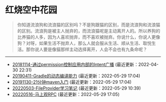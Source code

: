 红烧空中花园
===

> 你知道流浪狗和流浪猫的区别吗？不是狗跟猫的区别，而是流浪狗和流浪猫的区别。流浪狗是被主人抛弃的，而流浪猫呢是主动离开人的。所以养狗的比养猫的人多，因为人喜欢抛弃，而不喜欢被抛弃。你说什么，你说人更像狗？对呀，如果生活不抛弃人，那么人就会服从生活、顺从生活、取悦生活。那你说人要是像猫那样主动选择离开，人会不会也有九条命呢？

---

- [20181114-通过permission控制应用内部的Intent广播](20181114-通过permission控制应用内部的Intent广播.md) (最近更新：2022-04-30 22:31)
- [20190411-Gradle的动态编译能力](20190411-Gradle的动态编译能力.md) (最近更新：2022-05-29 17:04)
- [20191130-21分钟maven入门](20191130-21分钟maven入门.md) (最近更新：2022-05-29 17:04)
- [20220503-FileProvider学习笔记](20220503-FileProvider学习笔记.md) (最近更新：2022-05-29 10:39)
- [20220516-马上观RPC](20220516-马上观RPC.md) (最近更新：2022-05-29 17:05)
